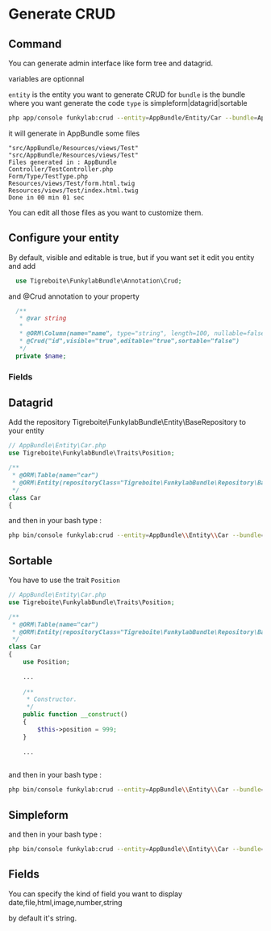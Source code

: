 # Generate CRUD

## Command

You can generate admin interface like form tree and datagrid.

variables are optionnal

`entity` is the entity you want to generate CRUD for
`bundle` is the bundle where you want generate the code
`type` is simpleform|datagrid|sortable

```bash
php app/console funkylab:crud --entity=AppBundle/Entity/Car --bundle=AppBundle --type=datagrid
```

it will generate in AppBundle some files

```
"src/AppBundle/Resources/views/Test"
"src/AppBundle/Resources/views/Test"
Files generated in : AppBundle
Controller/TestController.php
Form/Type/TestType.php
Resources/views/Test/form.html.twig
Resources/views/Test/index.html.twig
Done in 00 min 01 sec
```

You can edit all those files as you want to customize them.

## Configure your entity

By default, visible and editable is true, but if you want set it
edit you entity and add

```php
  use Tigreboite\FunkylabBundle\Annotation\Crud;
```

and @Crud annotation to your property

```php
  /**
   * @var string
   *
   * @ORM\Column(name="name", type="string", length=100, nullable=false)
   * @Crud("id",visible="true",editable="true",sortable="false")
   */
  private $name;
```

### Fields

## Datagrid

Add the repository Tigreboite\FunkylabBundle\Entity\BaseRepository to your entity

```php
// AppBundle\Entity\Car.php
use Tigreboite\FunkylabBundle\Traits\Position;

/**
 * @ORM\Table(name="car")
 * @ORM\Entity(repositoryClass="Tigreboite\FunkylabBundle\Repository\BaseRepository")
 */
class Car
{
```

and then in your bash type :

```bash
php bin/console funkylab:crud --entity=AppBundle\\Entity\\Car --bundle=AppBundle --type=datagrid
```


## Sortable

You have to use the trait `Position`

```php
// AppBundle\Entity\Car.php
use Tigreboite\FunkylabBundle\Traits\Position;

/**
 * @ORM\Table(name="car")
 * @ORM\Entity(repositoryClass="Tigreboite\FunkylabBundle\Repository\BaseRepository")
 */
class Car
{
    use Position;
    
    ...
    
    /**
     * Constructor.
     */
    public function __construct()
    {
        $this->position = 999;
    }
    
    ...
     
``` 

and then in your bash type :

```bash
php bin/console funkylab:crud --entity=AppBundle\\Entity\\Car --bundle=AppBundle --type=sortable
```

## Simpleform

and then in your bash type :

```bash
php bin/console funkylab:crud --entity=AppBundle\\Entity\\Car --bundle=AppBundle --type=simpleform
```

## Fields

You can specify the kind of field you want to display
date,file,html,image,number,string

by default it's string.

